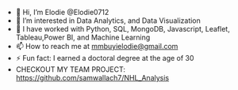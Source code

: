 - 👋 Hi, I’m Elodie @Elodie0712
- 👀 I’m interested in Data Analytics, and Data Visualization
- 🌱 I have worked with Python, SQL, MongoDB, Javascript, Leaflet, Tableau,Power BI, and Machine Learning
- 📫 How to reach me at mmbuyielodie@gmail.com
- ⚡ Fun fact: I earned a doctoral degree at the age of 30
- CHECKOUT MY TEAM PROJECT: https://github.com/samwallach7/NHL_Analysis 

<!---
Elodie0712/Elodie0712 is a ✨ special ✨ repository because its `README.md` (this file) appears on your GitHub profile.
You can click the Preview link to take a look at your changes.
--->
